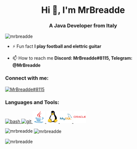 <h1 align="center">Hi 👋, I'm MrBreadde</h1>
<h3 align="center">A Java Developer from Italy</h3>

<p align="left"> <img src="https://komarev.com/ghpvc/?username=mrbreadde&label=Profile%20views&color=bc05ff&style=flat" alt="mrbreadde" /> </p>

- ⚡ Fun fact **I play football and elettric guitar**

- 📫 How to reach me **Discord: MrBreadde#8115, Telegram: @MrBreadde**

<h3 align="left">Connect with me:</h3>
<p align="left">
<a href="https://discord.gg/MrBreadde#8115" target="blank"><img align="center" src="https://raw.githubusercontent.com/rahuldkjain/github-profile-readme-generator/master/src/images/icons/Social/discord.svg" alt="MrBreadde#8115" height="30" width="40" /></a>
</p>

<h3 align="left">Languages and Tools:</h3>
<p align="left"> <a href="https://www.gnu.org/software/bash/" target="_blank" rel="noreferrer"> <img src="https://www.vectorlogo.zone/logos/gnu_bash/gnu_bash-icon.svg" alt="bash" width="40" height="40"/> </a> <a href="https://git-scm.com/" target="_blank" rel="noreferrer"> <img src="https://www.vectorlogo.zone/logos/git-scm/git-scm-icon.svg" alt="git" width="40" height="40"/> </a> <a href="https://www.java.com" target="_blank" rel="noreferrer"> <img src="https://raw.githubusercontent.com/devicons/devicon/master/icons/java/java-original.svg" alt="java" width="40" height="40"/> </a> <a href="https://www.linux.org/" target="_blank" rel="noreferrer"> <img src="https://raw.githubusercontent.com/devicons/devicon/master/icons/linux/linux-original.svg" alt="linux" width="40" height="40"/> </a> <a href="https://www.mysql.com/" target="_blank" rel="noreferrer"> <img src="https://raw.githubusercontent.com/devicons/devicon/master/icons/mysql/mysql-original-wordmark.svg" alt="mysql" width="40" height="40"/> </a> <a href="https://www.oracle.com/" target="_blank" rel="noreferrer"> <img src="https://raw.githubusercontent.com/devicons/devicon/master/icons/oracle/oracle-original.svg" alt="oracle" width="40" height="40"/> </a> </p>

<p><img align="left" src="https://github-readme-stats.vercel.app/api/top-langs?username=mrbreadde&show_icons=true&theme=dark&locale=en&layout=compact" alt="mrbreadde" /></p>

<p>&nbsp;<img align="center" src="https://github-readme-stats.vercel.app/api?username=mrbreadde&show_icons=true&theme=dark&locale=en" alt="mrbreadde" /></p>

<p><img align="center" src="https://github-readme-streak-stats.herokuapp.com/?user=mrbreadde&theme=dark" alt="mrbreadde" /></p>



